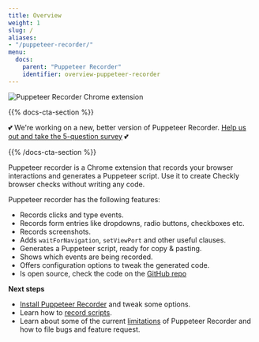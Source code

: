 ```yaml
---
title: Overview
weight: 1
slug: /
aliases:
- "/puppeteer-recorder/"
menu:
  docs:
    parent: "Puppeteer Recorder"
    identifier: overview-puppeteer-recorder
---
```


![Puppeteer Recorder Chrome extension](/docs/images/browser-checks/puppeteer-recorder_1400.png)


{{% docs-cta-section %}}

💕 We're working on a new, better version of Puppeteer Recorder. [Help us out and take the 5-question survey](https://surveys.hotjar.com/s?siteId=717179&surveyId=137462) 💕

{{% /docs-cta-section %}}

Puppeteer recorder is a Chrome extension that records your browser interactions and generates a Puppeteer script. 
Use it to create Checkly browser checks without writing any code.
  
Puppeteer recorder has the following features:

- Records clicks and type events.
- Records form entries like dropdowns, radio buttons, checkboxes etc.
- Records screenshots.
- Adds `waitForNavigation`, `setViewPort` and other useful clauses.
- Generates a Puppeteer script, ready for copy & pasting. 
- Shows which events are being recorded.
- Offers configuration options to tweak the generated code.
- Is open source, check the code on the [GitHub repo](https://github.com/checkly/puppeteer-recorder)

**Next steps**

- [Install Puppeteer Recorder](/docs/puppeteer-recorder/installation/) and tweak some options.
- Learn how to [record scripts](/docs/puppeteer-recorder/basic-usage/).
- Learn about some of the current [limitations](/docs/puppeteer-recorder/development/) of Puppeteer Recorder and how to file bugs and feature request.
